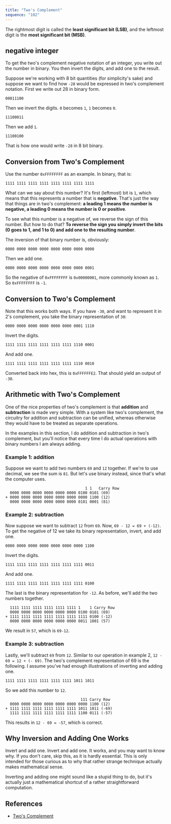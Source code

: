 ```yaml
---
title: "Two's Complement"
sequence: "102"
---
```


The rightmost digit is called the **least significant bit (LSB)**, and the leftmost digit is the **most significant bit (MSB)**.

## negative integer

To get the two's complement negative notation of an integer, you write out the number in binary. You then invert the digits, and add one to the result.

Suppose we're working with 8 bit quantities (for simplicity's sake) and suppose we want to find how `-28` would be expressed in two's complement notation. First we write out 28 in binary form.

```text
00011100
```

Then we invert the digits. `0` becomes `1`, `1` becomes `0`.

```text
11100011
```

Then we add `1`.

```text
11100100
```

That is how one would write `-28` in 8 bit binary.

## Conversion from Two's Complement

Use the number `0xFFFFFFFF` as an example. In binary, that is:

```text
1111 1111 1111 1111 1111 1111 1111 1111
```

What can we say about this number? It's first (leftmost) bit is `1`, which means that this represents a number that is **negative**.
That's just the way that things are in two's complement: **a leading 1 means the number is negative, a leading 0 means the number is 0 or positive**.

To see what this number is a negative of, we reverse the sign of this number.
But how to do that? **To reverse the sign you simply invert the bits (0 goes to 1, and 1 to 0) and add one to the resulting number**.

The inversion of that binary number is, obviously:

```text
0000 0000 0000 0000 0000 0000 0000 0000
```

Then we add one.

```text
0000 0000 0000 0000 0000 0000 0000 0001
```

So the negative of `0xFFFFFFFF` is `0x00000001`, more commonly known as `1`. So `0xFFFFFFFF` is `-1`.

## Conversion to Two's Complement

Note that this works both ways. If you have `-30`, and want to represent it in 2's complement, you take the binary representation of `30`:

```text
0000 0000 0000 0000 0000 0000 0001 1110
```

Invert the digits.

```text
1111 1111 1111 1111 1111 1111 1110 0001
```

And add one.

```text
1111 1111 1111 1111 1111 1111 1110 0010
```

Converted back into hex, this is `0xFFFFFFE2`. That should yield an output of `-30`.

## Arithmetic with Two's Complement

One of the nice properties of two's complement is that **addition** and **subtraction** is made very simple.
With a system like two's complement, the circuitry for addition and subtraction can be unified, whereas otherwise they would have to be treated as separate operations.

In the examples in this section, I do addition and subtraction in two's complement, but you'll notice that every time I do actual operations with binary numbers I am always adding.

### Example 1: addition

Suppose we want to add two numbers `69` and `12` together.
If we're to use decimal, we see the sum is `81`.
But let's use binary instead, since that's what the computer uses.

```text
                                   1 1   Carry Row
  0000 0000 0000 0000 0000 0000 0100 0101 (69)
+ 0000 0000 0000 0000 0000 0000 0000 1100 (12)
  0000 0000 0000 0000 0000 0000 0101 0001 (81)
```

### Example 2: subtraction

Now suppose we want to subtract `12` from `69`. Now, `69 - 12 = 69 + (-12)`.
To get the negative of 12 we take its binary representation, invert, and add one.

```text
0000 0000 0000 0000 0000 0000 0000 1100
```

Invert the digits.

```text
1111 1111 1111 1111 1111 1111 1111 0011
```

And add one.

```text
1111 1111 1111 1111 1111 1111 1111 0100
```

The last is the binary representation for `-12`.
As before, we'll add the two numbers together.

```text
  1111 1111 1111 1111 1111 1111 1    1 Carry Row
  0000 0000 0000 0000 0000 0000 0100 0101 (69)
+ 1111 1111 1111 1111 1111 1111 1111 0100 (-12)
  0000 0000 0000 0000 0000 0000 0011 1001 (57)
```

We result in `57`, which is `69-12`.

### Example 3: subtraction

Lastly, we'll subtract `69` from `12`.
Similar to our operation in example 2, `12 - 69 = 12 + (- 69)`.
The two's complement representation of 69 is the following.
I assume you've had enough illustrations of inverting and adding one.

```text
1111 1111 1111 1111 1111 1111 1011 1011
```

So we add this number to `12`.

```text
                                 111 Carry Row
  0000 0000 0000 0000 0000 0000 0000 1100 (12)
+ 1111 1111 1111 1111 1111 1111 1011 1011 (-69)
  1111 1111 1111 1111 1111 1111 1100 0111 (-57)
```

This results in `12 - 69 = -57`, which is correct.

## Why Inversion and Adding One Works

Invert and add one.
Invert and add one.
It works, and you may want to know why.
If you don't care, skip this, as it is hardly essential.
This is only intended for those curious as to why that rather strange technique actually makes mathematical sense.

Inverting and adding one might sound like a stupid thing to do, but it's actually just a mathematical shortcut of a rather straightforward computation.

## References

- [Two's Complement](https://www.cs.cornell.edu/~tomf/notes/cps104/twoscomp.html)
